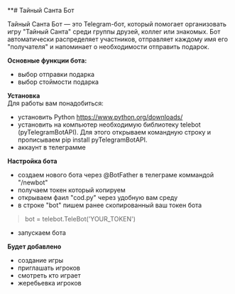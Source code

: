 **# Тайный Санта Бот

Тайный Санта Бот — это Telegram-бот, который помогает организовать игру "Тайный Санта" среди группы друзей, коллег или знакомых. Бот автоматически распределяет участников, отправляет каждому имя его "получателя" и напоминает о необходимости отправить подарок.

**Основные функции бота:**
- выбор отправки подарка
- выбор стоймости подарка

**Установка**  
Для работы вам понадобиться:
- установить Python https://www.python.org/downloads/
- установить на компьютер необходимую библиотеку telebot (pyTelegramBotAPI). Для этого открываем командную строку и прописываем pip install pyTelegramBotAPI.
- аккаунт в телеграмме

**Настройка бота**
- создаем нового бота через @BotFather в телеграме коммандой "/newbot"
- получаем токен который копируем
- открываем фаил "cod.py" через удобную вам среду
- в строке "bot" пишем ранее скопированный ваш токен бота
> bot = telebot.TeleBot('YOUR_TOKEN')
- запускаем бота

**Будет добавлено**
- создание игры
- приглашать игроков
- смотреть кто играет
- жеребьевка игроков
